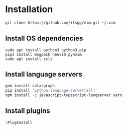 # Installation

```bash
git clone https://github.com/itsgg/vim.git ~/.vim
```

## Install OS dependencies

```
sudo apt install python3 python3-pip
pip3 install msgpack neovim pynvim
sudo apt install ccls
```

## Install language servers

```bash
gem install solargraph
pip install 'python-language-server[all]'
npm install -g javascript-typescript-langserver yarn 
```

## Install plugins

```bash
:PlugInstall
```

